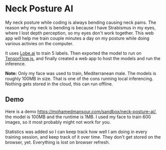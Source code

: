 # Neck Posture AI
My neck posture while coding is always bending causing neck pains. The reason why my neck is bending is because I have Strabismus in my eyes, where I lost depth perception, so my eyes don't work together. This web app will help me train couple minutes a day on my posture while doing various activies on the computer.

It uses [Lobe.ai](https://lobe.ai) to train 5 labels. Then exported the model to run on [TensorFlow.js](https://www.tensorflow.org/js), and finally created a web app to host the models and run the inference.

**Note:** Only my face was used to train, Mediterranean male. The models is roughly 100MB in size. That is one of the cons running local inferencing. Nothing gets stored in the cloud, this can run offline.

## Demo

Here is a demo https://mohamedmansour.com/sandbox/neck-posture-ai/, the model is 100MB and the runtime is 1MB. I used my face to train 600 images, so it most probably might not work for you. 

Statistics was added so I can keep track how well I am doing in every training session, and keep track of it over time. They don't get stored on the browser, yet. Everything is lost on browser refresh.